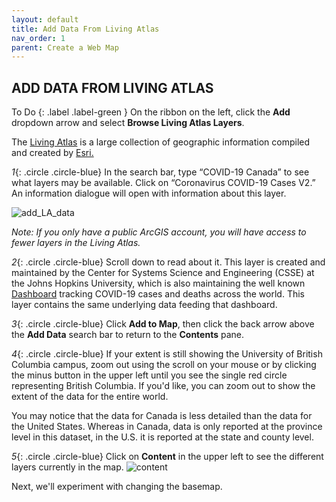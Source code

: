 ```yaml
---
layout: default
title: Add Data From Living Atlas
nav_order: 1
parent: Create a Web Map
---
```


## ADD DATA FROM LIVING ATLAS

To Do
{: .label .label-green }
On the ribbon on the left, click the **Add** dropdown arrow and select **Browse Living Atlas Layers**.

The [Living Atlas](https://livingatlas.arcgis.com/en/) is a large collection of geographic information compiled and created by [Esri.](https://www.esri.com/en-us/home)

*1*{: .circle .circle-blue} In the search bar, type “COVID-19 Canada” to see what layers may be available. Click on “Coronavirus COVID-19 Cases V2.” An information dialogue will open with information about this layer.   

![add_LA_data](../master/add_LA_data.png)

*Note: If you only have a public ArcGIS account, you will have access to fewer layers in the Living Atlas.*

*2*{: .circle .circle-blue} Scroll down to read about it. This layer is created and maintained by the Center for Systems Science and Engineering (CSSE) at the Johns Hopkins University, which is also maintaining the well known [Dashboard](https://coronavirus.jhu.edu/map.html) tracking COVID-19 cases and deaths across the world. This layer contains the same underlying data feeding that dashboard.

*3*{: .circle .circle-blue} Click **Add to Map**, then click the back arrow above the **Add Data** search bar to return to the **Contents** pane.

*4*{: .circle .circle-blue} If your extent is still showing the University of British Columbia campus, zoom out using the scroll on your mouse or by clicking the  minus button in the upper left until you see the single red circle representing British Columbia. If you'd like, you can zoom out to show the extent of the data for the entire world.

You may notice that the data for Canada is less detailed than the data for the United States. Whereas in Canada, data is only reported at the province level in this dataset, in the U.S. it is reported at the state and county level.

*5*{: .circle .circle-blue} Click on **Content** in the upper left to see the different layers currently in the map.
![content](../content.jpg)

Next, we'll experiment with changing the basemap.
